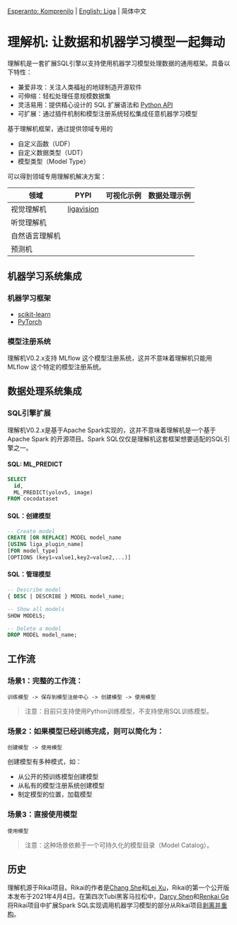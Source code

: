 [Esperanto: Komprenilo](README.md) | [English: Liga](README_EN.md) | 简体中文

# 理解机: 让数据和机器学习模型一起舞动

理解机是一套扩展SQL引擎以支持使用机器学习模型处理数据的通用框架。具备以下特性：

+ 兼爱非攻：关注人类福祉的地球制造开源软件
+ 可伸缩：轻松处理任意规模数据集
+ 灵活易用：提供精心设计的 SQL 扩展语法和 [Python API](README_PYTHON.md)
+ 可扩展：通过插件机制和模型注册系统轻松集成任意机器学习模型

基于理解机框架，通过提供领域专用的
+ 自定义函数（UDF）
+ 自定义数据类型（UDT）
+ 模型类型（Model Type）

可以得到领域专用理解机解决方案：

| 领域 | PYPI | 可视化示例 | 数据处理示例 |
|-----|-----------|------------|-|
| 视觉理解机 | [ligavision](README_VISION.md) | | | |
| 听觉理解机 | | | |
| 自然语言理解机 | | | |
| 预测机 |  | | | |

## 机器学习系统集成
### 机器学习框架
+ [scikit-learn](README_SKLEARN.md)
+ [PyTorch](https://gitee.com/komprenilo/liga-pytorch)

### 模型注册系统
理解机V0.2.x支持 MLflow 这个模型注册系统，这并不意味着理解机只能用 MLflow 这个特定的模型注册系统。

## 数据处理系统集成
### SQL引擎扩展
理解机V0.2.x是基于Apache Spark实现的，这并不意味着理解机是一个基于 Apache Spark 的开源项目。Spark SQL仅仅是理解机这套框架想要适配的SQL引擎之一。

#### SQL: ML_PREDICT
``` sql
SELECT
  id,
  ML_PREDICT(yolov5, image)
FROM cocodataset
```

#### SQL：创建模型
``` sql
-- Create model
CREATE [OR REPLACE] MODEL model_name
[USING liga_plugin_name]
[FOR model_type]
[OPTIONS (key1=value1,key2=value2,...)]
```

#### SQL：管理模型
``` sql
-- Describe model
{ DESC | DESCRIBE } MODEL model_name;

-- Show all models
SHOW MODELS;

-- Delete a model
DROP MODEL model_name;
```

## 工作流
### 场景1：完整的工作流：
```
训练模型 -> 保存到模型注册中心 -> 创建模型 -> 使用模型
```
> 注意：目前只支持使用Python训练模型，不支持使用SQL训练模型。

### 场景2：如果模型已经训练完成，则可以简化为：
```
创建模型 -> 使用模型
```
创建模型有多种模式，如：
+ 从公开的预训练模型创建模型
+ 从私有的模型注册系统创建模型
+ 制定模型的位置，加载模型

### 场景3：直接使用模型
```
使用模型
```
> 注意：这种场景依赖于一个可持久化的模型目录（Model Catalog）。

## 历史
理解机源于Rikai项目。Rikai的作者是[Chang She](https://github.com/changhiskhan)和[Lei Xu](https://github.com/eddyxu)，Rikai的第一个公开版本发布于2021年4月4日。在第四次Tubi黑客马拉松中，[Darcy Shen](https://github.com/da-tubi)和[Renkai Ge](https://github.com/Renkai)将Rikai项目中扩展Spark SQL实现调用机器学习模型的部分从Rikai项目[剥离并重构](https://github.com/komprenilo/liga/issues/13)。
